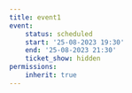 ```yaml
---
title: event1
event:
    status: scheduled
    start: '25-08-2023 19:30'
    end: '25-08-2023 21:30'
    ticket_show: hidden
permissions:
    inherit: true
---
```



